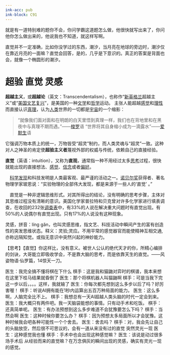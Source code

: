 ```yaml
---
ink-acc: pub
ink-block: C91
---
```


就是有一道特别难的题你不会，你问学霸这道题怎么做，他很快就写出来了，你问他你怎么做出来的，他说我也不知道，就这样写啊。

直觉并不一定准确，比如你没学过的东西，潮汐，当月亮在地球的旁边时，潮汐仅在靠近月亮的一面嘛？直觉会回答，是的，几乎是下意识的。真正的答案是背面也会，就像一个椭圆形的潮汐。

# 超验 直觉 灵感

**超越主义**，或**超越论**（英文：Transcendentalism），也称作“[新英格兰](https://zh.wikipedia.org/wiki/%E6%96%B0%E8%8B%B1%E6%A0%BC%E5%85%B0 "新英格兰")超越主义”或“[美国](https://zh.wikipedia.org/wiki/%E7%BE%8E%E5%9B%BD "美国")[文艺复兴](https://zh.wikipedia.org/wiki/%E6%96%87%E8%89%BA%E5%A4%8D%E5%85%B4 "文艺复兴")”，是美国的一种[文学](https://zh.wikipedia.org/wiki/%E6%96%87%E5%AD%A6 "文学")和[哲学](https://zh.wikipedia.org/wiki/%E5%93%B2%E5%AD%A6 "哲学")运动。
主张人能超越[感觉](https://zh.wikipedia.org/wiki/%E6%84%9F%E8%A6%BA "感觉")和[理性](https://zh.wikipedia.org/wiki/%E7%90%86%E6%80%A7 "理性")而直接认识[真理](https://zh.wikipedia.org/wiki/%E7%9C%9F%E7%90%86 "真理")，认为[人类](https://zh.wikipedia.org/wiki/%E4%BA%BA%E7%B1%BB "人类")世界的一切都是[宇宙](https://zh.wikipedia.org/wiki/%E5%AE%87%E5%AE%99 "宇宙")的一个缩影：

> “就像我们面对面和在明朗的白天里悟到真理一样，我们也在背地里和在黑夜中与真理不期而遇。”——[梭罗](https://zh.wikipedia.org/wiki/%E4%BA%A8%E5%88%A9%C2%B7%E6%88%B4%E7%BB%B4%C2%B7%E6%A2%AD%E7%BD%97 "亨利·戴维·梭罗")语
> “世界将其自身缩小成为一滴露水”——[爱默生](https://zh.wikipedia.org/wiki/%E6%8B%89%E5%B0%94%E5%A4%AB%C2%B7%E6%B2%83%E5%B0%94%E5%A4%9A%C2%B7%E7%88%B1%E9%BB%98%E7%94%9F "拉尔夫·沃尔多·爱默生")语

它强调万物本质上的统一，万物皆受“超灵”制约，而人类灵魂与“超灵”一致。这种对人之神圣的肯定使**超验主义者**蔑视外部的权威与传统，依赖自己的直接经验。


**直觉**（英语：intuition），又称为**直观**，通常指一种不用经过太多[思考](https://zh.wikipedia.org/wiki/%E6%80%9D%E8%80%83 "思考")过程，很快就能出现的直接想法、[感觉](https://zh.wikipedia.org/wiki/%E6%84%9F%E8%A6%BA "感觉")、[信念](https://zh.wikipedia.org/wiki/%E4%BF%A1%E5%BF%B5 "信念")或者[偏好](https://zh.wikipedia.org/wiki/%E5%81%8F%E5%A5%BD "偏好")。


　[科学发现](https://wiki.mbalib.com/wiki/%E7%A7%91%E5%AD%A6%E5%8F%91%E7%8E%B0 "科学发现")和科技发明是人类最客观、最严谨的活动之一。[诺贝尔奖](https://wiki.mbalib.com/wiki/%E8%AF%BA%E8%B4%9D%E5%B0%94%E5%A5%96 "诺贝尔奖")获得者、著名物理学家玻恩说：“实验物理的全部伟大发现，都是来源于一些人的‘直觉’ 。”

　直觉是一种非逻辑思维形式。对其所得出的结论，没有明确的思考步骤，主体对其思维过程没有清晰的意识。美国化学家普拉特和贝克曾对许多化学家进行填表调查，在收回的232张[调查表](https://wiki.mbalib.com/wiki/%E8%B0%83%E6%9F%A5%E8%A1%A8 "调查表")中，有33%的人说在解决重大问题时有直觉出现。有50%的人说偶尔有直觉出现。只有17%的人说没有这种现象。



灵感，拼音：líng gǎn，也叫灵感思维，指文艺、科技活动中瞬间产生的富有创造性的突发思维状态。释义：灵验;灵应。不用平常的感觉器官而能使精神互相交通,亦称远隔知觉。或指无意识中突然兴起的神妙能力。


【思考】【直觉】你这样比，没有意义。被世人公认的绝代天才的你，所精心编排的剑诀，大哥能立即吸收学会，不是靠大脑的思考，而是依靠天生的直觉。——风姿物语·仙罗篇，14惊天一刀。


医生：我完全搞不懂将棋在下什么
棋手：这是我和猫鼬对弈时的棋谱，我本来想在这里下桂马结果就昏倒了
医生：那个将棋机器人叫猫鼬啊
棋手：可是当我下完这一步以后，。。。这样，我就输了
医生：你每次都先想到这么多步以后了吗？好厉害喔！
棋手：听说AI拥有能在1秒内运算出五百万种局面的能力。
医生：这么多啊，人脑完全比不上。
棋手：我想总有一天AI超越人类头脑的时代一定会到来。
医生：我大概只有两件吧。我一天脑袋能想的事情。只有动手术和吃饭。
棋手：还真简单呢。
医生：有办法预想到这么多步难道不会犹豫要怎么下吗？
棋手：当然会啊
医生：这种时候你要怎么办？
棋手：因为预想太多局面所以才会犹豫。这种时候我会吧各种可能性一个个舍去。
医生：舍去吗？
棋手：对，我会先让自己的头脑放空，然后很不可思议的，会有一道从来没有过的直觉 突然灵光一现
医生：这种感觉我也懂
棋手：手术中也会出现这种感觉嘛？
医生：该说是动过很多场手术后 从经验而来的直觉嘛？在万念俱灰的瞬间出现的灵感，确实有灵光一现的感觉。